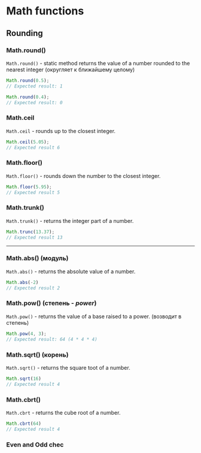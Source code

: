 # Math functions

## Rounding

### Math.round()
`Math.round()` - static method returns the value of a number rounded to the nearest integer (округляет к ближайшему целому)

```ts
Math.round(0.5);
// Expected result: 1

Math.round(0.4);
// Expected result: 0
```

### Math.ceil
`Math.ceil` - rounds up to the closest integer.

```ts
Math.ceil(5.05);
// Expected result 6
```


### Math.floor()
`Math.floor()` - rounds down the number to the closest integer.

```ts
Math.floor(5.95);
// Expected result 5
```

### Math.trunk()
`Math.trunk()` - returns the integer part of a number.

```ts
Math.trunc(13.37);
// Expected result 13
```

-------

### Math.abs() (модуль)
`Math.abs()` - returns the absolute value of a number.

```ts
Math.abs(-2)
// Expected result 2
```

### Math.pow() (степень - _power_)
`Math.pow()` - returns the value of a base raised to a power. (возводит в степень)

```ts
Math.pow(4, 3);
// Expected result: 64 (4 * 4 * 4)
```

### Math.sqrt() (корень)
`Math.sqrt()`  - returns the square toot of a number.

```ts
Math.sqrt(16)
// Expected result 4
```

### Math.cbrt()
`Math.cbrt` - returns the cube root of a number.

```ts
Math.cbrt(64)
// Expected result 4

```

### Even and Odd chec